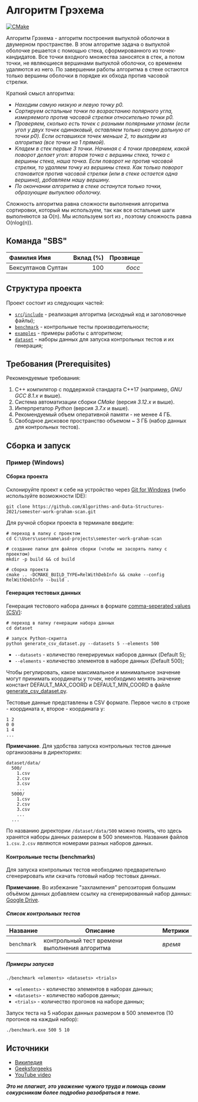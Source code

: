# Алгоритм Грэхема

[![CMake](https://github.com/Giknyx/semester-work-graham-scan/actions/workflows/cmake.yml/badge.svg)](https://github.com/Giknyx/semester-work-graham-scan/actions/workflows/cmake.yml)

Алгоритм Грэхема - алгоритм построения выпуклой оболочки в двумерном пространстве.
В этом алгоритме задача о выпуклой оболочке решается с помощью стека, сформированного из точек-кандидатов.
Все точки входного множества заносятся в стек, а потом точки, не являющиеся вершинами выпуклой оболочки, со временем удаляются из него.
По завершении работы алгоритма в стеке остаются только вершины оболочки в порядке их обхода против часовой стрелки.

Краткий смысл алгоритма:
- _Находим самую низкую и левую точку p0._
- _Сортируем остальные точки по возрастанию полярного угла, измеряемого против часовой стрелки относительно точки p0._
- _Проверяем, сколько есть точек с разными полярными углами (если угол у двух точек одинаковый, оставляем только самую дальную от точки p0). Если оставшихся точек меньше 2, то выходим из алгоритма (все точки на 1 прямой)._
- _Кладем в стек первые 3 точки. Начиная с 4 точки проверяем, какой поворот делает угол: вторая точка с вершины стека, точка с вершины стека, наша точка. Если поворот не против часовой стрелки, то удаляем точку из вершины стека. Как только поворот становится против часовой стрелки (или в стеке остается одна вершина), добавляем нашу вершину._
- _По окончании алгоритма в стеке останутся только точки, образующие выпуклкю оболочку._

Сложность алгоритма равна сложности выполнения алгоритма сортировки, который мы используем, так как все остальные шаги выполняются за O(n). Мы используем sort из <algirithm>, поэтому сложность равна O(nlog(n)).

## Команда "SBS"

| Фамилия Имя   | Вклад (%) | Прозвище              |
| :---          |   ---:    |  ---:                 |
| Бексултанов Султан   | 100        |  _босс_               |

## Структура проекта

Проект состоит из следующих частей:

- [`src`](src)/[`include`](include) - реализация алгоритма (исходный код и заголовочные файлы);
- [`benchmark`](benchmark) - контрольные тесты производительности;
- [`examples`](examples) - примеры работы с алгоритмом;
- [`dataset`](dataset) - наборы данных для запуска контрольных тестов и их генерация;

## Требования (Prerequisites)

Рекомендуемые требования:

1. С++ компилятор c поддержкой стандарта C++17 (например, _GNU GCC 8.1.x_ и выше).
2. Система автоматизации сборки _CMake_ (версия _3.12.x_ и выше).
3. Интерпретатор _Python_ (версия _3.7.x_ и выше).
4. Рекомендуемый объем оперативной памяти - не менее 4 ГБ.
5. Свободное дисковое пространство объемом ~ 3 ГБ (набор данных для контрольных тестов).

## Сборка и запуск

### Пример (Windows)

#### Сборка проекта

Склонируйте проект к себе на устройство через [Git for Windows](https://gitforwindows.org/) (либо используйте
возможности IDE):

```shell
git clone https://github.com/Algorithms-and-Data-Structures-2021/semester-work-graham-scan.git
```

Для ручной сборки проекта в терминале введите:

```shell
# переход в папку с проектом
cd C:\Users\username\asd-projects\semester-work-graham-scan

# создание папки для файлов сборки (чтобы не засорять папку с проектом) 
mkdir -p build && cd build 

# сборка проекта
cmake .. -DCMAKE_BUILD_TYPE=RelWithDebInfo && cmake --config RelWithDebInfo --build . 
```

#### Генерация тестовых данных

Генерация тестового набора данных в
формате [comma-seperated values (CSV)](https://en.wikipedia.org/wiki/Comma-separated_values):

```shell
# переход в папку генерации набора данных
cd dataset

# запуск Python-скрипта
python generate_csv_dataset.py --datasets 5 --elements 500
```

- `--datasets` - количество генерируемых наборов данных (Default 5);
- `--elements` - количество элементов в наборе данных (Default 500);

Чтобы регулировать, какое максимальное и минимальное значение могут принимать координаты у точек, необходимо менять значение констант DEFAULT_MAX_COORD и DEFAULT_MIN_COORD в файле [generate_csv_dataset.py](dataset/generate_csv_dataset.py).

Тестовые данные представлены в CSV формате. Первое число в строке - координата x, второе - координата y:

```csv
1 2
0 0
1 4
...
```

**Примечание**. Для удобства запуска контрольных тестов данные организованы в директориях:

```shell
dataset/data/
  500/
    1.csv
    2.csv
    3.csv
    ...
  5000/
    1.csv
    2.csv
    3.csv
    ...
  ...
```

По названию директории `/dataset/data/500` можно понять, что здесь хранятся наборы данных размером в 500 элементов. Названия файлов `1.csv`. `2.csv` являются номерами разных наборов данных. 

#### Контрольные тесты (benchmarks)

Для запуска контрольных тестов необходимо предварительно сгенерировать или скачать готовый набор тестовых данных.

**Примечание**. Во избежание "захламления" репозитория большим объёмом данных добавляем ссылку на сгенерированный набор данных:
[Google Drive](https://drive.google.com/drive/folders/1qdWKj3WDm9JQzFcylzwqGwz-hpj7ez0A).

##### Список контрольных тестов

| Название                  | Описание                                | Метрики         |
| :---                      | ---                                     | :---            |
| `benchmark` | контрольный тест времени выполнения алгоритма   | _время_         |

##### Примеры запуска

```shell
./benchmark <elements> <datasets> <trials>
```

- `<elements>` - количество элементов в наборах данных;
- `<datasets>` - количество наборов данных;
- `<trials>` - количество прогонов на наборе данных;

Запуск теста на 5 наборах данных размером в 500 элементов (10 прогонов на каждый набор):

```
./benchmark.exe 500 5 10
```

## Источники

- [Википедия](https://en.wikipedia.org/wiki/Graham_scan)
- [Geeksforgeeks](https://www.geeksforgeeks.org/convex-hull-set-2-graham-scan/)
- [YouTube video](https://www.youtube.com/watch?v=B2AJoQSZf4M)

_**Это не плагиат, это уважение чужого труда и помощь своим сокурсникам более подробно разобраться в теме.**_
